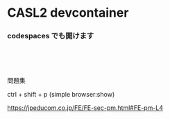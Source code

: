 # CASL2 devcontainer

### codespaces でも開けます

<br><br><br>

問題集

ctrl + shift + p (simple browser:show)

https://jpeducom.co.jp/FE/FE-sec-pm.html#FE-pm-L4

<br><br><br>
<br><br><br>
<br><br><br>
